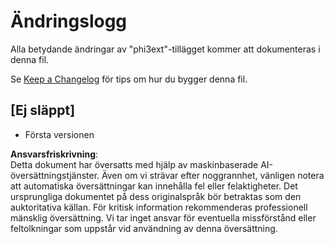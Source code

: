 # Ändringslogg

Alla betydande ändringar av "phi3ext"-tillägget kommer att dokumenteras i denna fil.

Se [Keep a Changelog](http://keepachangelog.com/) för tips om hur du bygger denna fil.

## [Ej släppt]

- Första versionen

**Ansvarsfriskrivning**:  
Detta dokument har översatts med hjälp av maskinbaserade AI-översättningstjänster. Även om vi strävar efter noggrannhet, vänligen notera att automatiska översättningar kan innehålla fel eller felaktigheter. Det ursprungliga dokumentet på dess originalspråk bör betraktas som den auktoritativa källan. För kritisk information rekommenderas professionell mänsklig översättning. Vi tar inget ansvar för eventuella missförstånd eller feltolkningar som uppstår vid användning av denna översättning.